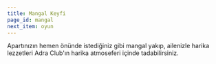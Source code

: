 ```yaml
---
title: Mangal Keyfi
page_id: mangal
next_item: oyun
---
```

Apartınızın hemen önünde istediğiniz gibi mangal yakıp, ailenizle harika lezzetleri Adra Club'ın harika atmoseferi içinde tadabilirsiniz.